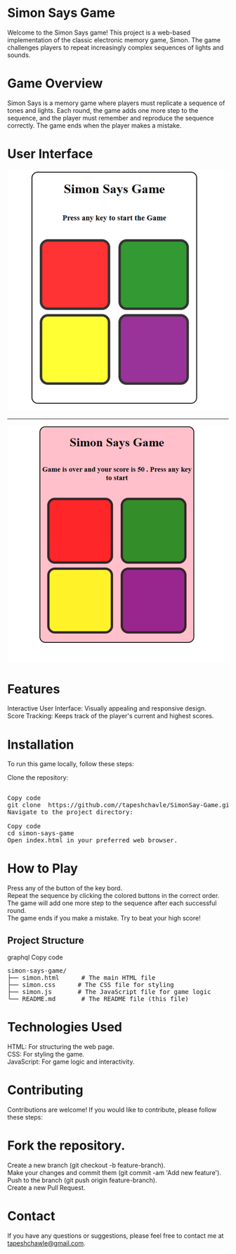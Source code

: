 # Simon Says Game

Welcome to the Simon Says game! This project is a web-based implementation of the classic electronic memory game, Simon. The game challenges players to repeat increasingly complex sequences of lights and sounds.

# Game Overview

Simon Says is a memory game where players must replicate a sequence of tones and lights. Each round, the game adds one more step to the sequence, and the player must remember and reproduce the sequence correctly. The game ends when the player makes a mistake.

# User Interface

<img src="./image/start.png"></img>
<br>

 <hr>
 <img src="./image/lost.png"></img>

# Features

Interactive User Interface: Visually appealing and responsive design.<br>
Score Tracking: Keeps track of the player's current and highest scores.<br>

# Installation

To run this game locally, follow these steps:<br>

Clone the repository:

<pre>

Copy code
git clone <a> https://github.com//tapeshchavle/SimonSay-Game.git</a>
Navigate to the project directory:

Copy code
cd simon-says-game
Open index.html in your preferred web browser.
</pre>

# How to Play

Press any of the button of the key bord.<br>
Repeat the sequence by clicking the colored buttons in the correct order.<br>
The game will add one more step to the sequence after each successful round.<br>
The game ends if you make a mistake. Try to beat your high score!<br>

<h2>Project Structure</h2>
graphql
Copy code <br>
<pre>
simon-says-game/
├── simon.html      # The main HTML file
├── simon.css      # The CSS file for styling
├── simon.js       # The JavaScript file for game logic 
└── README.md       # The README file (this file)
</pre>

# Technologies Used

HTML: For structuring the web page.<br>
CSS: For styling the game.<br>
JavaScript: For game logic and interactivity.<br>

# Contributing

Contributions are welcome! If you would like to contribute, please follow these steps:

# Fork the repository.

Create a new branch (git checkout -b feature-branch).<br>
Make your changes and commit them (git commit -am 'Add new feature').<br>
Push to the branch (git push origin feature-branch).<br>
Create a new Pull Request.<br>

# Contact

If you have any questions or suggestions, please feel free to contact me at tapeshchawle@gmail.com.
